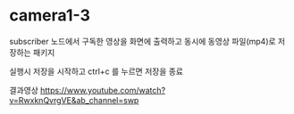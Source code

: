 # camera1-3
subscriber 노드에서 구독한 영상을 화면에 출력하고 동시에 동영상 파일(mp4)로 저장하는 패키지

실행시 저장을 시작하고 ctrl+c 를 누르면 저장을 종료
 
결과영상 https://www.youtube.com/watch?v=RwxknQvrgVE&ab_channel=swp
